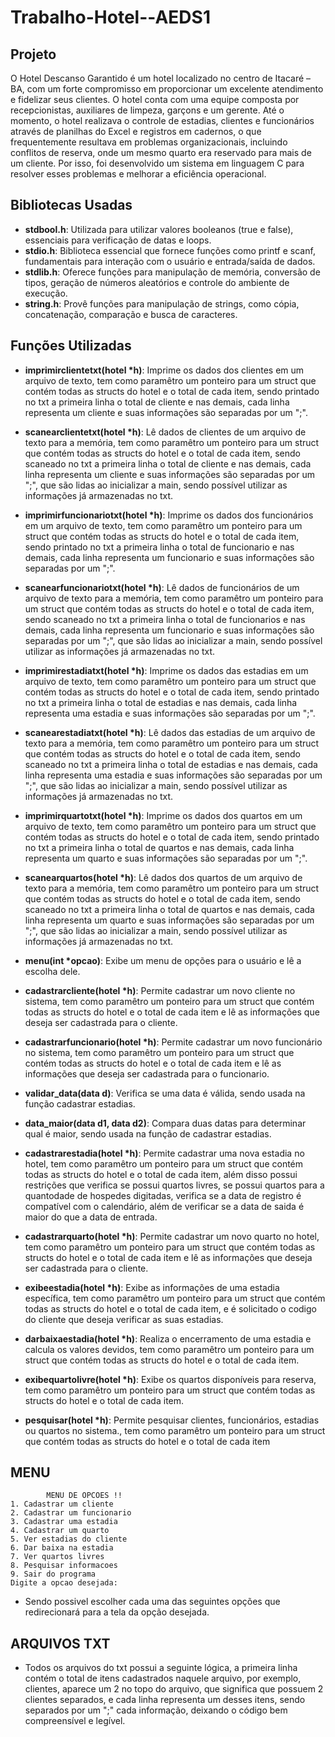 # Trabalho-Hotel--AEDS1

## Projeto
O Hotel Descanso Garantido é um hotel localizado no centro de Itacaré – BA, com um forte compromisso em proporcionar um excelente atendimento e fidelizar seus clientes. O hotel conta com uma equipe composta por recepcionistas, auxiliares de limpeza, garçons e um gerente. Até o momento, o hotel realizava o controle de estadias, clientes e funcionários através de planilhas do Excel e registros em cadernos, o que frequentemente resultava em problemas organizacionais, incluindo conflitos de reserva, onde um mesmo quarto era reservado para mais de um cliente. Por isso, foi desenvolvido um sistema em linguagem C para resolver esses problemas e melhorar a eficiência operacional.

## Bibliotecas Usadas
* **stdbool.h**: Utilizada para utilizar valores booleanos (true e false), essenciais para verificação de datas e loops.
* **stdio.h**: Biblioteca essencial que fornece funções como printf e scanf, fundamentais para interação com o usuário e entrada/saída de dados.
* **stdlib.h**: Oferece funções para manipulação de memória, conversão de tipos, geração de números aleatórios e controle do ambiente de execução.
* **string.h**: Provê funções para manipulação de strings, como cópia, concatenação, comparação e busca de caracteres.

## Funções Utilizadas

* **imprimirclientetxt(hotel *h)**: Imprime os dados dos clientes em um arquivo de texto, tem como paramêtro um ponteiro para um struct que contém todas as structs do hotel e o total de cada item, sendo printado no txt a primeira linha o total de cliente e nas demais, cada linha representa um cliente e suas informações são separadas por um ";".

* **scanearclientetxt(hotel *h)**: Lê dados de clientes de um arquivo de texto para a memória,  tem como paramêtro um ponteiro para um struct que contém todas as structs do hotel e o total de cada item, sendo scaneado no txt a primeira linha o total de cliente e nas demais, cada linha representa um cliente e suas informações são separadas por um ";", que são lidas ao inicializar a main, sendo possível utilizar as informações já armazenadas no txt.

* **imprimirfuncionariotxt(hotel *h)**: Imprime os dados dos funcionários em um arquivo de texto, tem como paramêtro um ponteiro para um struct que contém todas as structs do hotel e o total de cada item, sendo printado no txt a primeira linha o total de funcionario e nas demais, cada linha representa um funcionario e suas informações são separadas por um ";".

* **scanearfuncionariotxt(hotel *h)**: Lê dados de funcionários de um arquivo de texto para a memória, tem como paramêtro um ponteiro para um struct que contém todas as structs do hotel e o total de cada item, sendo scaneado no txt a primeira linha o total de funcionarios e nas demais, cada linha representa um funcionario e suas informações são separadas por um ";", que são lidas ao inicializar a main, sendo possível utilizar as informações já armazenadas no txt.

* **imprimirestadiatxt(hotel *h)**: Imprime os dados das estadias em um arquivo de texto, tem como paramêtro um ponteiro para um struct que contém todas as structs do hotel e o total de cada item, sendo printado no txt a primeira linha o total de estadias e nas demais, cada linha representa uma estadia e suas informações são separadas por um ";".

* **scanearestadiatxt(hotel *h)**: Lê dados das estadias de um arquivo de texto para a memória, tem como paramêtro um ponteiro para um struct que contém todas as structs do hotel e o total de cada item, sendo scaneado no txt a primeira linha o total de estadias e nas demais, cada linha representa uma estadia e suas informações são separadas por um ";", que são lidas ao inicializar a main, sendo possível utilizar as informações já armazenadas no txt.

* **imprimirquartotxt(hotel *h)**: Imprime os dados dos quartos em um arquivo de texto, tem como paramêtro um ponteiro para um struct que contém todas as structs do hotel e o total de cada item, sendo printado no txt a primeira linha o total de quartos e nas demais, cada linha representa um quarto e suas informações são separadas por um ";".

* **scanearquartos(hotel *h)**: Lê dados dos quartos de um arquivo de texto para a memória, tem como paramêtro um ponteiro para um struct que contém todas as structs do hotel e o total de cada item, sendo scaneado no txt a primeira linha o total de quartos e nas demais, cada linha representa um quarto e suas informações são separadas por um ";", que são lidas ao inicializar a main, sendo possível utilizar as informações já armazenadas no txt.

* **menu(int *opcao)**: Exibe um menu de opções para o usuário e lê a escolha dele.

* **cadastrarcliente(hotel *h)**: Permite cadastrar um novo cliente no sistema, tem como paramêtro um ponteiro para um struct que contém todas as structs do hotel e o total de cada item e lê as informações que deseja ser cadastrada para o cliente.

* **cadastrarfuncionario(hotel *h)**: Permite cadastrar um novo funcionário no sistema, tem como paramêtro um ponteiro para um struct que contém todas as structs do hotel e o total de cada item e lê as informações que deseja ser cadastrada para o funcionario.

* **validar_data(data d)**: Verifica se uma data é válida, sendo usada na função cadastrar estadias.

* **data_maior(data d1, data d2)**: Compara duas datas para determinar qual é maior, sendo usada na função de cadastrar estadias.

* **cadastrarestadia(hotel *h)**: Permite cadastrar uma nova estadia no hotel, tem como paramêtro um ponteiro para um struct que contém todas as structs do hotel e o total de cada item, além disso possui restrições que verifica se possui quartos livres, se possui quartos para a quantodade de hospedes digitadas, verifica se a data de registro é compatível com o calendário, além de verificar se a data de saida é maior do que a data de entrada.

* **cadastrarquarto(hotel *h)**: Permite cadastrar um novo quarto no hotel, tem como paramêtro um ponteiro para um struct que contém todas as structs do hotel e o total de cada item e lê as informações que deseja ser cadastrada para o cliente.

* **exibeestadia(hotel *h)**: Exibe as informações de uma estadia específica, tem como paramêtro um ponteiro para um struct que contém todas as structs do hotel e o total de cada item, e é solicitado o codigo do cliente que deseja verificar as suas estadias.

* **darbaixaestadia(hotel *h)**: Realiza o encerramento de uma estadia e calcula os valores devidos, tem como paramêtro um ponteiro para um struct que contém todas as structs do hotel e o total de cada item.

* **exibequartolivre(hotel *h)**: Exibe os quartos disponíveis para reserva, tem como paramêtro um ponteiro para um struct que contém todas as structs do hotel e o total de cada item.

* **pesquisar(hotel *h)**: Permite pesquisar clientes, funcionários, estadias ou quartos no sistema., tem como paramêtro um ponteiro para um struct que contém todas as structs do hotel e o total de cada item

## MENU

            MENU DE OPCOES !!
    1. Cadastrar um cliente
    2. Cadastrar um funcionario
    3. Cadastrar uma estadia
    4. Cadastrar um quarto
    5. Ver estadias do cliente
    6. Dar baixa na estadia
    7. Ver quartos livres
    8. Pesquisar informacoes
    9. Sair do programa
    Digite a opcao desejada: 

* Sendo possivel escolher cada uma das seguintes opções que redirecionará para a tela da opção desejada.

## ARQUIVOS TXT

* Todos os arquivos do txt possui a seguinte lógica, a primeira linha contém o total de itens cadastrados naquele arquivo, por exemplo, clientes, aparece um 2 no topo do arquivo, que significa que possuem 2 clientes separados, e cada linha representa um desses itens, sendo separados por um ";" cada informação, deixando o código bem compreensível e legível.
